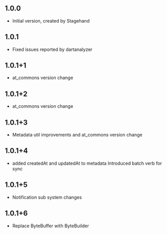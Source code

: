 ## 1.0.0
- Initial version, created by Stagehand
## 1.0.1
- Fixed issues reported by dartanalyzer
## 1.0.1+1
- at_commons version change

## 1.0.1+2

- at_commons version change

## 1.0.1+3

- Metadata util improvements and at_commons version change

## 1.0.1+4

- added createdAt and updatedAt to metadata Introduced batch verb for sync

## 1.0.1+5

- Notification sub system changes

## 1.0.1+6

- Replace ByteBuffer with ByteBuilder